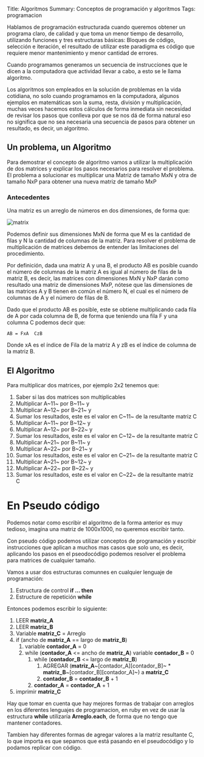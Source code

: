 Title: Algoritmos
Summary: Conceptos de programación y algoritmos
Tags: programacion


Hablamos de programación estructurada cuando queremos obtener un programa claro, de calidad y que toma un menor tiempo de desarrollo, utilizando funciones y tres estructuras básicas: Bloques de código, selección e iteración, el resultado de utilizar este paradigma es código que requiere menor mantenimiento y menor cantidad de errores.

Cuando programamos generamos un secuencia de instrucciones que le dicen a la computadora que actividad llevar a cabo, a esto se le llama algoritmo.

Los algoritmos son empleados en la solución de problemas en la vida cotidiana, no solo cuando programamos en la computadora, algunos ejemplos en matemáticas son la suma, resta, división y multiplicación, muchas veces hacemos estos cálculos de forma inmediata sin necesidad de revisar los pasos que conlleva por que se nos dá de forma natural eso no significa que no sea necesaria una secuencia de pasos para obtener un resultado, es decir, un algoritmo.

## Un problema, un Algoritmo

Para demostrar el concepto de algoritmo vamos a utilizar la multiplicación de dos matrices y explicar los pasos necesarios para resolver el problema.
El problema a solucionar es multiplicar una Matriz de tamaño MxN y otra de tamaño NxP para obtener una nueva matriz de tamaño MxP

### Antecedentes

Una matriz es un arreglo de números en dos dimensiones, de forma que:

![matrix]({filename}/images/matrix.png)

Podemos definir sus dimensiones MxN de forma que M es la cantidad de filas y N la cantidad de columnas de la matriz.
Para resolver el problema de multiplicación de matrices debemos de entender las limitaciones del procedimiento.

Por definición, dada una matriz A y una B, el producto AB es posible cuando el número de columnas de la matriz A es igual al número de filas de la matriz B, es decir, las matrices con dimensiones MxN y NxP darán como resultado una matriz de dimensiones MxP, nótese que las dimensiones de las matrices A y B tienen en común el número N, el cual es el número de columnas de A y el número de filas de B.

Dado que el producto AB es posible, este se obtiene multiplicando cada fila de A por cada columna de B, de forma que teniendo una fila F y una columna C podemos decir que:

```
AB = FxA  CzB
```

Donde xA es el índice de Fila de la matriz A y zB es  el índice de columna de la matriz B.

## El Algoritmo

Para multiplicar dos matrices, por ejemplo 2x2 tenemos que:
1. Saber si las dos matrices son multiplicables
1. Multiplicar A~11~ por B~11~ y
1. Multiplicar A~12~ por B~21~ y
1. Sumar los resultados, este es el valor en  C~11~ de la resultante matriz C
1. Multiplicar A~11~ por B~12~ y
1. Multiplicar A~12~ por B~22~ y
1. Sumar los resultados, este es el valor en  C~12~ de la resultante matriz C
1. Multiplicar A~21~ por B~11~ y
1. Multiplicar A~22~ por B~21~ y
1. Sumar los resultados, este es el valor en  C~21~ de la resultante matriz C
1. Multiplicar A~21~ por B~12~ y
1. Multiplicar A~22~ por B~22~ y
1. Sumar los resultados, este es el valor en C~22~ de la resultante matriz C

# En Pseudo código

Podemos notar como escribir el algoritmo de la forma anterior es muy tedioso, imagina una matriz de 1000x1000, no queremos escribir tanto.

Con pseudo código podemos utilizar conceptos de programación y escribir instrucciones que aplican a muchos mas casos que solo uno, es decir, aplicando los pasos en el pseodocódigo podemos resolver el problema para matrices de cualquier tamaño.

Vamos a usar dos estructuras comunnes en cualquier lenguaje de programación:
1. Estructura de control **if ... then**
1. Estructure de repetición **while**

Entonces podemos escribir lo siguiente:

1. LEER **matriz_A**
1. LEER **matriz_B**
1. Variable **matriz_C** = Arreglo
1. if (ancho de **matriz_A** == largo de **matriz_B**)
    1. variable **contador_A** = 0
    1.  while (**contador_A** <= ancho de **matriz_A**)
        variable **contador_B** = 0
        1. while (**contador_B** <= largo de **matriz_B**)
            1. AGREGAR  (**matriz_A**~[contador_A][contador_B]~ * **matriz_B**~[contador_B][contador_A]~) a **matriz_C**
            1. **contador_B** = **contador_B** + 1
        1. **contador_A** = **contador_A** + 1
1. imprimir **matriz_C**


Hay que tomar en cuenta que hay mejores formas de trabajar con arreglos en los diferentes lenguajes de programacion, en ruby en vez de usar la estructura **while** utilizaría **Arreglo.each**, de forma que no tengo que mantener contadores.

Tambien hay diferentes formas de agregar valores a la matriz resultante C, lo que importa es que sepamos que está pasando en el pseudocódigo y lo podamos replicar con código.
